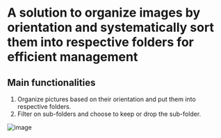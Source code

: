 # A solution to organize images by orientation and systematically sort them into respective folders for efficient management
## Main functionalities
1. Organize pictures based on their orientation and put them into respective folders.
2. Filter on sub-folders and choose to keep or drop the sub-folder.

![image](https://github.com/user-attachments/assets/b279a0bd-d954-4432-bb4c-c64133de4dc4)
